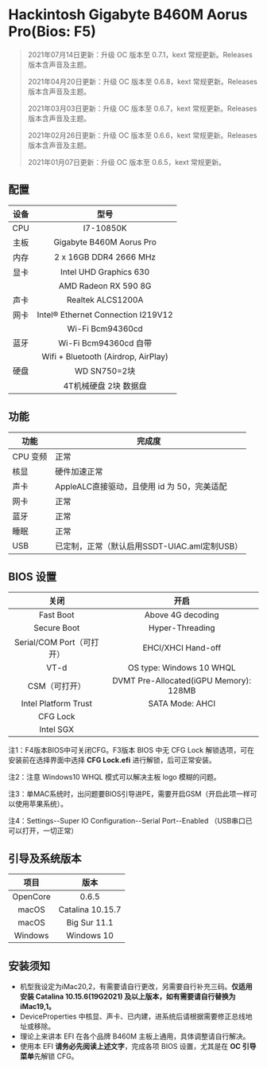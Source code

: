# Hackintosh Gigabyte B460M Aorus Pro(Bios: F5)


> 2021年07月14日更新：升级 OC 版本至 0.7.1，kext 常规更新。Releases版本含声音及主题。
> 
> 2021年04月20日更新：升级 OC 版本至 0.6.8，kext 常规更新。Releases版本含声音及主题。
>
> 2021年03月03日更新：升级 OC 版本至 0.6.7，kext 常规更新。Releases版本含声音及主题。 
> 
> 2021年02月26日更新：升级 OC 版本至 0.6.6，kext 常规更新。Releases版本含声音及主题。
> 
> 2021年01月07日更新：升级 OC 版本至 0.6.5，kext 常规更新。
>

## 配置

| 设备 |            型号             |
| :--: | :-------------------------: |
| CPU  |          I7-10850K          |
| 主板 |  Gigabyte B460M Aorus Pro   |
| 内存 |  2 x 16GB DDR4 2666 MHz   |
| 显卡 |   Intel UHD Graphics 630    |
|      | AMD Radeon RX 590 8G        |
| 声卡 |      Realtek ALCS1200A      |
| 网卡 |   Intel® Ethernet Connection I219V12   |
|      |        Wi-Fi Bcm94360cd     |
| 蓝牙 |     Wi-Fi Bcm94360cd 自带      |
|      |   Wifi + Bluetooth (Airdrop, AirPlay)     |
| 硬盘 |     WD SN750=2块            |
|      |      4T机械硬盘 2块 数据盘     |

## 功能

| 功能     | 完成度                                    |
| -------- | ----------------------------------------- |
| CPU 变频 | 正常                                      |
| 核显     | 硬件加速正常                              |
| 声卡     | AppleALC直接驱动，且使用 id 为 50，完美适配   |
| 网卡     | 正常                                      |
| 蓝牙     | 正常                                      |
| 睡眠     | 正常                                      |
| USB      | 已定制，正常（默认启用SSDT-UIAC.aml定制USB）  |

## BIOS 设置

|         关闭         |                 开启                  |
| :------------------: | :-----------------------------------: |
|      Fast Boot       |           Above 4G decoding           |
|     Secure Boot      |            Hyper-Threading            |
| Serial/COM Port（可打开） |          EHCI/XHCI Hand-off           |
|         VT-d         |       OS type: Windows 10 WHQL        |
|     CSM（可打开）   | DVMT Pre-Allocated(iGPU Memory): 128MB |
| Intel Platform Trust |            SATA Mode: AHCI            |
|       CFG Lock       |                                       |
|      Intel SGX       |                                       |

注1：F4版本BIOS中可关闭CFG。F3版本 BIOS 中无 CFG Lock 解锁选项，可在安装前在选择界面中选择 **CFG Lock.efi** 进行解锁，后可正常安装。

注2：注意 Windows10 WHQL 模式可以解决主板 logo 模糊的问题。

注3：单MAC系统时，出问题要BIOS引导进PE，需要开启GSM（开启此项一样可以使用苹果系统）。

注4：Settings--Super IO Configuration--Serial Port--Enabled （USB串口已可以打开，一切正常）

## 引导及系统版本

|   项目   |         版本          |
| :------: | :-------------------: |
| OpenCore |         0.6.5         |
|  macOS   | Catalina 10.15.7   |
|  macOS   | Big Sur 11.1   |
|  Windows   | Windows 10   |

## 安装须知

- 机型我设定为iMac20,2，有需要请自行更改，另需要自行补充三码。**仅适用安装 Catalina 10.15.6(19G2021) 及以上版本，如有需要请自行替换为 iMac19,1。**
- DeviceProperties 中核显、声卡、已内建，进系统后请根据需要修正总线地址或移除。
- 理论上来讲本 EFI 在各个品牌 B460M 主板上通用，具体调整请自行解决。
- 使用本 EFI **请务必先阅读上述文字**，完成各项 BIOS 设置，尤其是在 **OC 引导菜单**先解锁 CFG。
